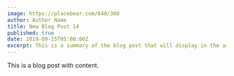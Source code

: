 ```yaml
---
image: https://placebear.com/640/360
author: Author Name
title: New Blog Post 14
published: true
date: 2019-09-15T05:00:00Z
excerpt: This is a summary of the blog post that will display in the article list.
---
```


This is a blog post with content.